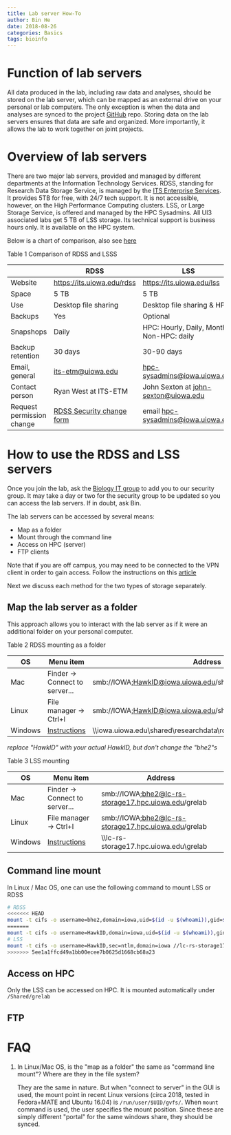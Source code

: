 ```yaml
---
title: Lab server How-To
author: Bin He
date: 2018-08-26
categories: Basics
tags: bioinfo
---
```


# Function of lab servers

All data produced in the lab, including raw data and analyses, should be stored on the lab server, which can be mapped as an external drive on your personal or lab computers. The only exception is when the data and analyses are synced to the project [GitHub](https://github.com/binhe-lab) repo. Storing data on the lab servers ensures that data are safe and organized. More importantly, it allows the lab to work together on joint projects.

# Overview of lab servers

There are two major lab servers, provided and managed by different departments at the Information Technology Services. RDSS, standing for Research Data Storage Service, is managed by the [ITS Enterprise Services](https://its.uiowa.edu/about/es). It provides 5TB for free, with 24/7 tech support. It is not accessible, however, on the High Performance Computing clusters. LSS, or Large Storage Service, is offered and managed by the HPC Sysadmins. All UI3 associated labs get 5 TB of LSS storage. Its technical support is business hours only. It is available on the HPC system.

Below is a chart of comparison, also see [here](https://its.uiowa.edu/researchstorage)

Table 1 Comparison of RDSS and LSSS

|  | RDSS | LSS |
|--|--|--|
| Website | <https://its.uiowa.edu/rdss> | <https://its.uiowa.edu/lss> |
| Space | 5 TB | 5 TB |
| Use   | Desktop file sharing | Desktop file sharing & HPC |
| Backups | Yes | Optional |
| Snapshops | Daily | HPC: Hourly, Daily, Monthly; Non-HPC: daily | 
| Backup retention | 30 days | 30-90 days |
| Email, general | <its-etm@uiowa.edu> | <hpc-sysadmins@iowa.uiowa.edu> |
| Contact person | Ryan West at ITS-ETM | John Sexton at <john-sexton@uiowa.edu> |
| Request permission change | [RDSS Security change form](https://uiowa.qualtrics.com/SE/?SID=SV_8qyutD7sDdwnOoB) | email <hpc-sysadmins@iowa.uiowa.edu> |

# How to use the RDSS and LSS servers

Once you join the lab, ask the [Biology IT group](mailto:biology-help-sm@uiowa.edu) to add you to our security group. It may take a day or two for the security group to be updated so you can access the lab servers. If in doubt, ask Bin.

The lab servers can be accessed by several means:

- Map as a folder
- Mount through the command line
- Access on HPC (server)
- FTP clients
    
Note that if you are off campus, you may need to be connected to the VPN client in order to gain access. Follow the instructions on this [article](https://its.uiowa.edu/support/article/1876)

Next we discuss each method for the two types of storage separately.

## Map the lab server as a folder

This approach allows you to interact with the lab server as if it were an additional folder on your personal computer.

Table 2  RDSS mounting as a folder

| OS | Menu item | Address |
|----|--------|------|
| Mac | Finder -> Connect to server... | smb://IOWA;HawkID@iowa.uiowa.edu/shared/researchdata/rdss_bhe2 |
| Linux | File manager -> Ctrl+l | smb://IOWA;HawkID@iowa.uiowa.edu/shared/researchdata/rdss_bhe2 |
| Windows | [Instructions](https://its.uiowa.edu/support/article/102465) | \\\\iowa.uiowa.edu\shared\researchdata\rdss_bhe2 |

*replace "HawkID" with your actual HawkID, but don't change the "bhe2"s*

Table 3  LSS mounting

| OS | Menu item | Address |
|----|--------|------|
| Mac | Finder -> Connect to server... | smb://IOWA;bhe2@lc-rs-storage17.hpc.uiowa.edu/grelab |
| Linux | File manager -> Ctrl+l | smb://IOWA;bhe2@lc-rs-storage17.hpc.uiowa.edu/grelab |
| Windows | [Instructions](https://its.uiowa.edu/support/article/102465) | \\\\lc-rs-storage17.hpc.uiowa.edu\grelab |

## Command line mount

In Linux / Mac OS, one can use the following command to mount LSS or RDSS

```bash
# RDSS
<<<<<<< HEAD
mount -t cifs -o username=bhe2,domain=iowa,uid=$(id -u $(whoami)),gid=$(id -g $(whoami)) //rdss.iowa.uiowa.edu/rdss_bhe2 /mnt/cifs/rdss_bhe2 # the additional uid and gid options are required so that the cifs client knows that these are the uid and gid for the user that matches the uid and gid on the server, which can be different.
=======
mount -t cifs -o username=HawkID,domain=iowa,uid=$(id -u $(whoami)),gid=$(id -g $(whoami)) //rdss.iowa.uiowa.edu/rdss_bhe2 /mnt/cifs/rdss_bhe2 # the additional uid and gid options are required so that the cifs client knows that these are the uid and gid for the user that matches the uid and gid on the server, which can be different.
# LSS
mount -t cifs -o username=HawkID,sec=ntlm,domain=iowa //lc-rs-storage17.hpc.uiowa.edu/grelab /mnt/cifs/lss_grelab
>>>>>>> 5ee1a1ffcd49a1bb00ecee7b0625d1668cb68a23
```

## Access on HPC

Only the LSS can be accessed on HPC. It is mounted automatically under `/Shared/grelab`

## FTP

# FAQ

1. In Linux/Mac OS, is the "map as a folder" the same as "command line mount"? Where are they in the file system?

    They are the same in nature. But when "connect to server" in the GUI is used, the mount point in recent Linux versions (circa 2018, tested in Fedora+MATE and Ubuntu 16.04) is `/run/user/$UID/gvfs/`. When `mount` command is used, the user specifies the mount position. Since these are simply different "portal" for the same windows share, they should be synced.
